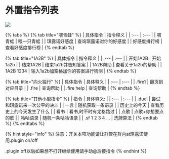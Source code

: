 # 外置指令列表

![](.gitbook/assets/⑨.png)

{% tabs %}
{% tab title="喂青蛙" %}
| 具体指令 | 指令释义 |
| :--- | :--- |
| 喂青蛙 | 喂一只青蛙 |
| 琪露诺好感度 | 查询琪露诺对你的好感度 |
| 好感度排行榜 | 查看好感度排行榜 |
{% endtab %}

{% tab title="1A2B" %}
| 具体指令 | 指令释义 |
| :--- | :--- |
| 开始1A2B | 开始1a2b |
| 结束1A2B | 结束1a2b并告知答案 |
| 1A2B帮助 | 查看关于1a2b的帮助 |
| 1A2B 1234 | 输入1a2b加空格加你的答案进行猜测 |
{% endtab %}

{% tab title="向火独行" %}
| 具体指令 | 具体释义 |
| :--- | :--- |
| .fire1 | 翻页到对应目录 |
| .fire | 查询帮助 |
| .fire help | 查询帮助 |
{% endtab %}

{% tab title="其他小型指令" %}
| 指令 | 具体释义: |
| :--- | :--- |
| .duel | 尝试和琪露诺来一次公平的决斗 |
| 一言 | 随机获取一条语录 |
| 历史上的今天 | 查看历史上的今天发生了什么 |
| 看书 | 看书,时不时有尤格路过 |
| 点歌 | 点歌+你想要点的歌 |
| 咕咕语录 | 随机一条咕咕语录 |
| .sf 1 2 3 4 ... | 洗牌算法 |
{% endtab %}
{% endtabs %}

{% hint style="info" %}
注意：开关本项功能请让群管在群内at琪露诺使用.plugin on/off

.plugin off以后如果想不打开继续使用请手动@后接指令
{% endhint %}

